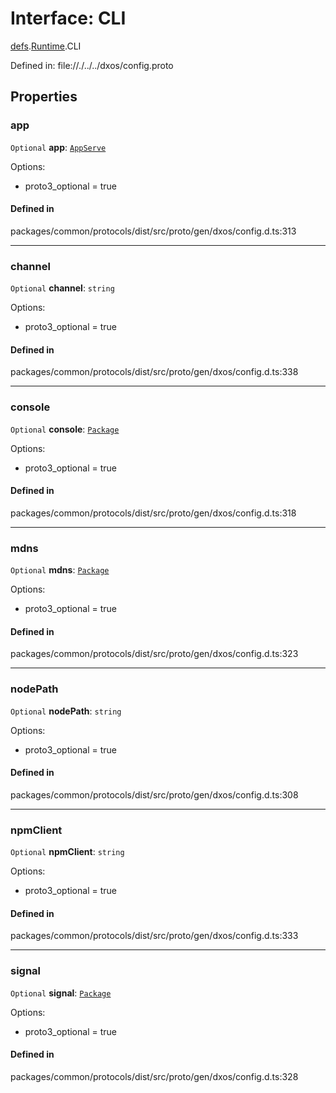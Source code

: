 # Interface: CLI

[defs](../modules/dxos_config.defs.md).[Runtime](../modules/dxos_config.defs.Runtime.md).CLI

Defined in:
  file://./../../dxos/config.proto

## Properties

### app

 `Optional` **app**: [`AppServe`](dxos_config.defs.Runtime.CLI.AppServe-1.md)

Options:
  - proto3_optional = true

#### Defined in

packages/common/protocols/dist/src/proto/gen/dxos/config.d.ts:313

___

### channel

 `Optional` **channel**: `string`

Options:
  - proto3_optional = true

#### Defined in

packages/common/protocols/dist/src/proto/gen/dxos/config.d.ts:338

___

### console

 `Optional` **console**: [`Package`](dxos_config.defs.Runtime.CLI.Package.md)

Options:
  - proto3_optional = true

#### Defined in

packages/common/protocols/dist/src/proto/gen/dxos/config.d.ts:318

___

### mdns

 `Optional` **mdns**: [`Package`](dxos_config.defs.Runtime.CLI.Package.md)

Options:
  - proto3_optional = true

#### Defined in

packages/common/protocols/dist/src/proto/gen/dxos/config.d.ts:323

___

### nodePath

 `Optional` **nodePath**: `string`

Options:
  - proto3_optional = true

#### Defined in

packages/common/protocols/dist/src/proto/gen/dxos/config.d.ts:308

___

### npmClient

 `Optional` **npmClient**: `string`

Options:
  - proto3_optional = true

#### Defined in

packages/common/protocols/dist/src/proto/gen/dxos/config.d.ts:333

___

### signal

 `Optional` **signal**: [`Package`](dxos_config.defs.Runtime.CLI.Package.md)

Options:
  - proto3_optional = true

#### Defined in

packages/common/protocols/dist/src/proto/gen/dxos/config.d.ts:328
